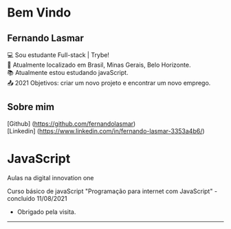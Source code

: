 # Bem Vindo

## Fernando Lasmar

:computer: Sou estudante Full-stack | Trybe!  
:house_with_garden: Atualmente localizado em Brasil, Minas Gerais, Belo Horizonte.  
:books: Atualmente estou estudando javaScript.  
:outbox_tray: 2021 Objetivos: criar um novo projeto e encontrar um novo emprego.

## Sobre mim
[Github] (https://github.com/fernandolasmar)  
[Linkedin] (https://www.linkedin.com/in/fernando-lasmar-3353a4b6/)

# JavaScript
Aulas na digital innovation one

Curso básico de javaScript "Programação para internet com JavaScript" - concluído 11/08/2021



- Obrigado pela visita.

----------------------------------------------------------------------------------
